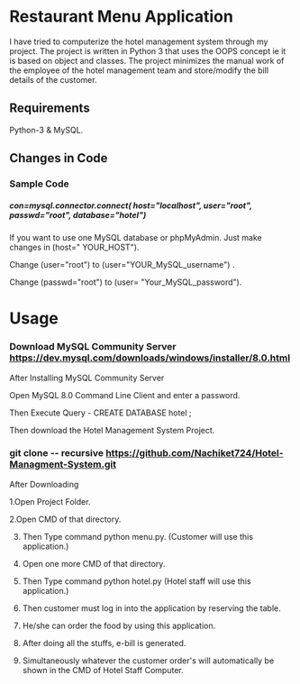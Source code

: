 # Restaurant Menu Application
I have tried to computerize the hotel management system through my project. The project is written in Python 3 that uses the OOPS concept ie it is based on object and classes. The project minimizes the manual work of the employee of the hotel management team and store/modify the bill details of the customer.

## Requirements
Python-3 & MySQL.

## Changes in Code
### Sample Code

##### con=mysql.connector.connect( host="localhost", user="root", passwd="root", database="hotel")
                                
If you want to use one MySQL database or phpMyAdmin. Just make changes in (host=" YOUR_HOST"). 

Change (user="root") to (user="YOUR_MySQL_username") .

Change (passwd="root") to (user= "Your_MySQL_password").
 
 # Usage
 
 ### Download MySQL Community Server https://dev.mysql.com/downloads/windows/installer/8.0.html
 
 After Installing MySQL Community Server
 
 Open MySQL 8.0 Command Line Client and enter a password.
 
 Then Execute Query - CREATE DATABASE hotel ;
 
 Then download the Hotel Management System Project.
 
 ### git clone -- recursive https://github.com/Nachiket724/Hotel-Managment-System.git
  
After Downloading 
  
1.Open Project Folder.
 
2.Open CMD of that directory.
  
3. Then Type command python menu.py. (Customer will use this application.)
  
4. Open one more CMD of that directory.
  
5. Then Type command python hotel.py (Hotel staff will use this application.)
  
6. Then customer must log in into the application by reserving the table.
  
7. He/she can order the food by using this application.
  
8. After doing all the stuffs, e-bill is generated.
  
9. Simultaneously whatever the customer order's will automatically be shown in the CMD of Hotel Staff Computer.
  
  
  
